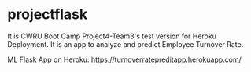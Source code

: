 # projectflask
It is CWRU Boot Camp Project4-Team3's test version for Heroku Deployment. It is an app to analyze and predict Employee Turnover Rate.

ML Flask App on Heroku: 
https://turnoverratepreditapp.herokuapp.com/ 
